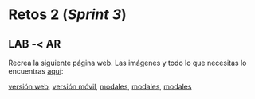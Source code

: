 # __Retos 2__ (_Sprint 3_)

## LAB -< AR
Recrea la siguiente página web. Las imágenes y todo lo que necesitas lo encuentras [aquí](https://github.com/Laboratoria-learning/lab-car-boilerplate):


[versión web][1], [versión móvil][2], [modales][1], [modales][2], [modales][3]

[1]: https://raw.githubusercontent.com/Laboratoria/curricula-js/f659ee55eeb322341c314d7d080bb22468e9a576/04-social-network/01-css-frameworks/08-code-challenges/images/desktop.png "versión-web"
[2]: https://raw.githubusercontent.com/AnaSalazar/curricula-js/0b700308f0c6ed452596912fcef8103b8f88386b/04-social-network/01-css-frameworks/08-code-challenges/images/v-movil.png "versión-móvil"
[1]: https://raw.githubusercontent.com/Laboratoria/curricula-js/f659ee55eeb322341c314d7d080bb22468e9a576/04-social-network/01-css-frameworks/08-code-challenges/images/modal-inicio-sesion.png "inicio-sesión"
[2]: https://raw.githubusercontent.com/Laboratoria/curricula-js/f659ee55eeb322341c314d7d080bb22468e9a576/04-social-network/01-css-frameworks/08-code-challenges/images/modal-registrate.png "regístrate"
[3]: https://raw.githubusercontent.com/Laboratoria/curricula-js/f659ee55eeb322341c314d7d080bb22468e9a576/04-social-network/01-css-frameworks/08-code-challenges/images/modal-conductor.png "conductor"
